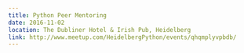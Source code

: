 ```yaml
---
title: Python Peer Mentoring
date: 2016-11-02
location: The Dubliner Hotel & Irish Pub, Heidelberg
link: http://www.meetup.com/HeidelbergPython/events/qhqmplyvpbdb/
---
```

